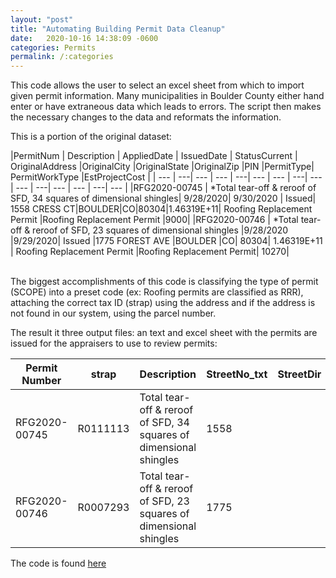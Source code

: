 ```yaml
---
layout: "post"
title: "Automating Building Permit Data Cleanup"
date:   2020-10-16 14:38:09 -0600
categories: Permits
permalink: /:categories
---
```

This code allows the user to select an excel sheet from which to import given permit information. Many municipalities in Boulder County either hand enter or have extraneous data which leads to errors. The script then makes the necessary changes to the data and reformats the information.

This is a portion of the original dataset:
<div class="table-wrapper" markdown="block">

|PermitNum |	Description |	AppliedDate |	IssuedDate |	 StatusCurrent	| OriginalAddress	|OriginalCity	|OriginalState	|OriginalZip	|PIN	|PermitType|	PermitWorkType	|EstProjectCost |
| --- |  ---| --- | --- | ---| --- | --- | ---| --- | --- | ---| --- | --- | ---| --- |
|RFG2020-00745	| 	*Total tear-off & reroof of SFD, 34 squares of dimensional shingles|	9/28/2020|	9/30/2020	|	Issued|	1558 CRESS CT|BOULDER|CO|80304|1.46319E+11|		Roofing Replacement Permit	|Roofing Replacement Permit	|9000|
|RFG2020-00746	|	*Total tear-off & reroof of SFD, 23 squares of dimensional shingles	|9/28/2020	|9/29/2020|		Issued	|1775 FOREST AVE	|BOULDER	|CO|	80304|	1.46319E+11	|	Roofing Replacement Permit	|Roofing Replacement Permit|	10270|

</div>
<br>
The biggest accomplishments of this code is classifying the type of permit (SCOPE) into a preset code (ex: Roofing permits are classified as RRR), attaching the correct tax ID (strap) using the address and if the address is not found in our system, using the parcel number.

The result it three output files: an text and excel sheet with the permits are issued for the appraisers to use to review permits:
<div class="table-wrapper" markdown="block">

|Permit Number|		strap|	Description|	StreetNo_txt|	StreetDir|	StreetName|	StreetType|	Unit|	Value Total|	Issued Date|	Finaled Date|	Work Class|	SCOPE|	map_id|	nh_cd|	dor_cd|
| --- | --- | ---| --- | --- | ---| --- | --- | ---| --- | --- | ---| --- | --- | ---| --- |
|RFG2020-00745|		R0111113	|Total tear-off & reroof of SFD, 34 squares of dimensional shingles |	1558	|| 	CRESS	|CT	||	9000	|2020-09-30 00:00:00|	|	Roofing Replacement Permit	|RRR	|	|120|	RES|
|RFG2020-00746	|	R0007293	|Total tear-off & reroof of SFD, 23 squares of dimensional shingles| 	1775	|| 	FOREST|	AVE||		10270|	2020-09-29 00:00:00	|	|Roofing Replacement Permit|	RRR	|	|115	|RES|

</div>
The code is found <a href="https://github.com/tkravits/Building-Permit-Automation">here</a>
